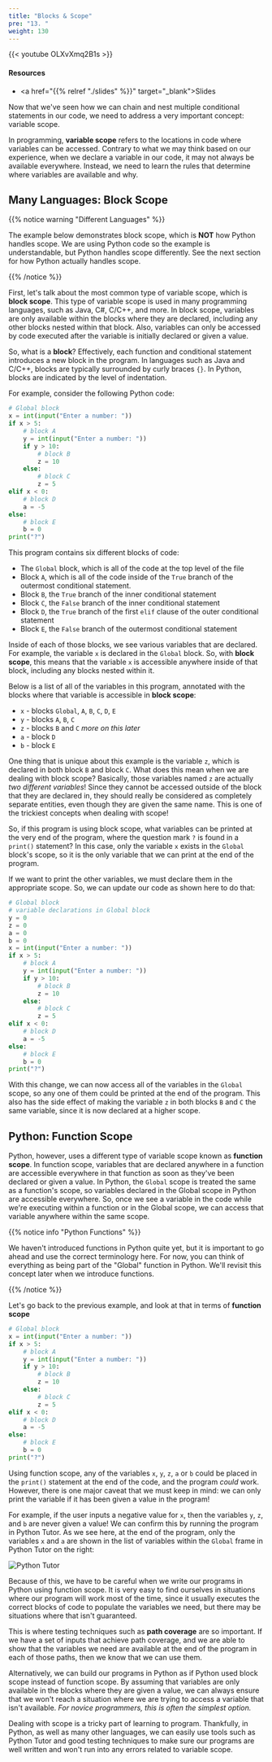 ```yaml
---
title: "Blocks & Scope"
pre: "13. "
weight: 130
---
```


{{< youtube OLXvXmq2B1s  >}}

<!-- Old: 83OmxV6GxYk-->

#### Resources

* <a href="{{% relref "./slides" %}}" target="_blank">Slides</a>

Now that we've seen how we can chain and nest multiple conditional statements in our code, we need to address a very important concept: variable scope.

In programming, **variable scope** refers to the locations in code where variables can be accessed. Contrary to what we may think based on our experience, when we declare a variable in our code, it may not always be available everywhere. Instead, we need to learn the rules that determine where variables are available and why. 

## Many Languages: Block Scope

{{% notice warning "Different Languages" %}}

The example below demonstrates block scope, which is **NOT** how Python handles scope. We are using Python code so the example is understandable, but Python handles scope differently. See the next section for how Python actually handles scope.

{{% /notice %}}

First, let's talk about the most common type of variable scope, which is **block scope**. This type of variable scope is used in many programming languages, such as Java, C#, C/C++, and more. In block scope, variables are only available within the blocks where they are declared, including any other blocks nested within that block. Also, variables can only be accessed by code executed after the variable is initially declared or given a value. 

So, what is a **block**? Effectively, each function and conditional statement introduces a new block in the program. In languages such as Java and C/C++, blocks are typically surrounded by curly braces `{}`. In Python, blocks are indicated by the level of indentation. 

For example, consider the following Python code:

```python
# Global block
x = int(input("Enter a number: "))
if x > 5:
    # block A
    y = int(input("Enter a number: "))
    if y > 10: 
        # block B
        z = 10
    else:
        # block C
        z = 5
elif x < 0:
    # block D
    a = -5
else:
    # block E
    b = 0
print("?")
```

This program contains six different blocks of code:
* The `Global` block, which is all of the code at the top level of the file
* Block `A`, which is all of the code inside of the `True` branch of the outermost conditional statement.
* Block `B`, the `True` branch of the inner conditional statement
* Block `C`, the `False` branch of the inner conditional statement
* Block `D`, the `True` branch of the first `elif` clause of the outer conditional statement
* Block `E`, the `False` branch of the outermost conditional statement

Inside of each of those blocks, we see various variables that are declared. For example, the variable `x` is declared in the `Global` block. So, with **block scope**, this means that the variable `x` is accessible anywhere inside of that block, including any blocks nested within it.

Below is a list of all of the variables in this program, annotated with the blocks where that variable is accessible in **block scope**:

* `x` - blocks `Global`, `A`, `B`, `C`, `D`, `E`
* `y` - blocks `A`, `B`, `C`
* `z` - blocks `B` and `C` _more on this later_
* `a` - block `D`
* `b` - block `E`

One thing that is unique about this example is the variable `z`, which is declared in both block `B` and block `C`. What does this mean when we are dealing with block scope? Basically, those variables named `z` are actually _two different variables_! Since they cannot be accessed outside of the block that they are declared in, they should really be considered as completely separate entities, even though they are given the same name. This is one of the trickiest concepts when dealing with scope! 

So, if this program is using block scope, what variables can be printed at the very end of the program, where the question mark `?` is found in a `print()` statement? In this case, only the variable `x` exists in the `Global` block's scope, so it is the only variable that we can print at the end of the program. 

If we want to print the other variables, we must declare them in the appropriate scope. So, we can update our code as shown here to do that:

```python
# Global block
# variable declarations in Global block
y = 0
z = 0
a = 0
b = 0
x = int(input("Enter a number: "))
if x > 5:
    # block A
    y = int(input("Enter a number: "))
    if y > 10: 
        # block B
        z = 10
    else:
        # block C
        z = 5
elif x < 0:
    # block D
    a = -5
else:
    # block E
    b = 0
print("?")
```

With this change, we can now access all of the variables in the `Global` scope, so any one of them could be printed at the end of the program. This also has the side effect of making the variable `z` in both blocks `B` and `C` the same variable, since it is now declared at a higher scope.

## Python: Function Scope

Python, however, uses a different type of variable scope known as **function scope**. In function scope, variables that are declared anywhere in a function are accessible everywhere in that function as soon as they've been declared or given a value. In Python, the `Global` scope is treated the same as a function's scope, so variables declared in the Global scope in Python are accessible everywhere. So, once we see a variable in the code while we're executing within a function or in the Global scope, we can access that variable anywhere within the same scope. 

{{% notice info "Python Functions" %}}

We haven't introduced functions in Python quite yet, but it is important to go ahead and use the correct terminology here. For now, you can think of everything as being part of the "Global" function in Python. We'll revisit this concept later when we introduce functions.

{{% /notice %}}

Let's go back to the previous example, and look at that in terms of **function scope**

```python
# Global block
x = int(input("Enter a number: "))
if x > 5:
    # block A
    y = int(input("Enter a number: "))
    if y > 10: 
        # block B
        z = 10
    else:
        # block C
        z = 5
elif x < 0:
    # block D
    a = -5
else:
    # block E
    b = 0
print("?")
```

Using function scope, any of the variables `x`, `y`, `z`, `a` or `b` could be placed in the `print()` statement at the end of the code, and the program _could_ work. However, there is one major caveat that we must keep in mind: we can only print the variable if it has been given a value in the program!

For example, if the user inputs a negative value for `x`, then the variables `y`, `z`, and `b` are never given a value! We can confirm this by running the program in Python Tutor. As we see here, at the end of the program, only the variables `x` and `a` are shown in the list of variables within the `Global` frame in Python Tutor on the right:

![Python Tutor](/images/04/scope.png?classes=border,shadow)

Because of this, we have to be careful when we write our programs in Python using function scope. It is very easy to find ourselves in situations where our program will work most of the time, since it usually executes the correct blocks of code to populate the variables we need, but there may be situations where that isn't guaranteed. 

This is where testing techniques such as **path coverage** are so important. If we have a set of inputs that achieve path coverage, and we are able to show that the variables we need are available at the end of the program in each of those paths, then we know that we can use them.

Alternatively, we can build our programs in Python as if Python used block scope instead of function scope. By assuming that variables are only available in the blocks where they are given a value, we can always ensure that we won't reach a situation where we are trying to access a variable that isn't available. _For novice programmers, this is often the simplest option._

Dealing with scope is a tricky part of learning to program. Thankfully, in Python, as well as many other languages, we can easily use tools such as Python Tutor and good testing techniques to make sure our programs are well written and won't run into any errors related to variable scope. 